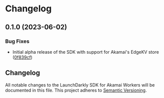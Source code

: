 # Changelog

## 0.1.0 (2023-06-02)


### Bug Fixes

* Initial alpha release of the SDK with support for Akamai's EdgeKV store ([0f839cf](https://github.com/launchdarkly/js-core/commit/0f839cf5afe341a19007ddbd6a6f83fb2a7db0ab))

## Changelog

All notable changes to the LaunchDarkly SDK for Akamai Workers will be documented in this file. This project adheres to [Semantic Versioning](https://semver.org).
